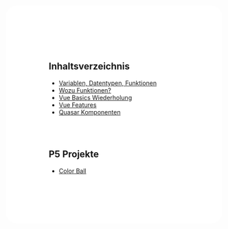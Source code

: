 <!-- .slide: data-transition="none" data-background="https://www.publicdomainpictures.net/pictures/210000/velka/blue-marble.jpg" -->

<div style="background-color: #ffffff; padding:100px; border-radius: 25px;">

## Inhaltsverzeichnis

- [Variablen, Datentypen, Funktionen](https://github.io/robwalt/markdownslides/dks_gta_w1)
- [Wozu Funktionen?](https://github.io/robwalt/markdownslides/dks_gta_w2)
- [Vue Basics Wiederholung](https://github.io/robwalt/markdownslides/dks_gta_w3)
- [Vue Features](https://github.io/robwalt/markdownslides/dks_gta_w4)
- [Quasar Komponenten](https://github.io/robwalt/markdownslides/dks_gta_w5)

<br>
<br>

## P5 Projekte

- [Color Ball](https://editor.p5js.org/RobWalt/sketches/v8f1CucWB)

</div>
